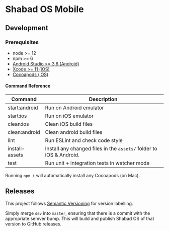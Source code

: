 # Shabad OS Mobile

## Development

### Prerequisites

- node >= 12
- npm >= 6
- [Android Studio >= 3.6 (Android)](https://developer.android.com/studio)
- [Xcode >= 11 (iOS)](https://developer.apple.com/xcode/)
- [Cocoapods (iOS)](https://cocoapods.org/)

#### Command Reference

| Command       | Description                                                               |
| ------------- | ------------------------------------------------------------------------- |
| start:android | Run on Android emulator                                                   |
| start:ios     | Run on iOS emulator                                                       |
| clean:ios     | Clean iOS build files                                                     |
| clean:android | Clean android build files                                                 |
| lint          | Run ESLint and check code style                                           |
| install-assets          | Install any changed files in the `assets/` folder to iOS & Android. |
| test          | Run unit + integration tests in watcher mode                              |

Running `npm i` will automatically install any Cocoapods (on Mac).

## Releases

This project follows [Semantic Versioning](https://semver.org/) for version labelling.

Simply merge `dev` into `master`, ensuring that there is a commit with the appropriate semver bump.
This will build and publish Shabad OS of that version to GitHub releases.
